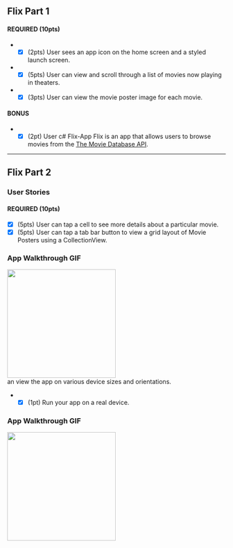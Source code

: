 ## Flix Part 1

#### REQUIRED (10pts)
- -[x] (2pts) User sees an app icon on the home screen and a styled launch screen.
- -[x] (5pts) User can view and scroll through a list of movies now playing in theaters.
- -[x] (3pts) User can view the movie poster image for each movie.

#### BONUS
- -[x] (2pt) User c# Flix-App
Flix is an app that allows users to browse movies from the [The Movie Database API](http://docs.themoviedb.apiary.io/#).

---
## Flix Part 2

### User Stories

#### REQUIRED (10pts)
- [x] (5pts) User can tap a cell to see more details about a particular movie.
- [x] (5pts) User can tap a tab bar button to view a grid layout of Movie Posters using a CollectionView.

### App Walkthrough GIF

<img src="http://g.recordit.co/VVGSF3vEp1.gif" width=250><br>
an view the app on various device sizes and orientations.
- -[x] (1pt) Run your app on a real device.

### App Walkthrough GIF

<img src="http://g.recordit.co/rkOD37dssi.gif" width=250>
